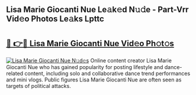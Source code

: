 ## Lisa Marie Giocanti Nue Le𝚊k𝚎d N𝚞𝚍e - Part-Vrr Vid𝚎o Photos Le𝚊ks Lpttc

# <h2><a href="http://fb6fd2.evod.top/?m=Lisa+Marie+Giocanti+Nue">🔗 👉🔴 Lisa Marie Giocanti Nue Vid𝚎o Ph𝚘t𝚘s</a></h2>

[![Lisa Marie Giocanti Nue N𝚞d𝚎s](https://i.imgur.com/8V9OHl7.gif)](http://fb6fd2.evod.top/?m=Lisa+Marie+Giocanti+Nue)
Online content creator Lisa Marie Giocanti Nue who has gained popularity for posting lifestyle and dance-related content, including solo and collaborative dance trend performances and mini vlogs. Public figures Lisa Marie Giocanti Nue are often seen as targets of political attacks. 
